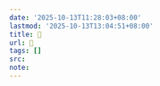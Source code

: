 ```yaml
---
date: '2025-10-13T11:28:03+08:00'
lastmod: '2025-10-13T13:04:51+08:00'
title: 󰛐
url: 󰛐
tags: []
src:
note:
---
```

